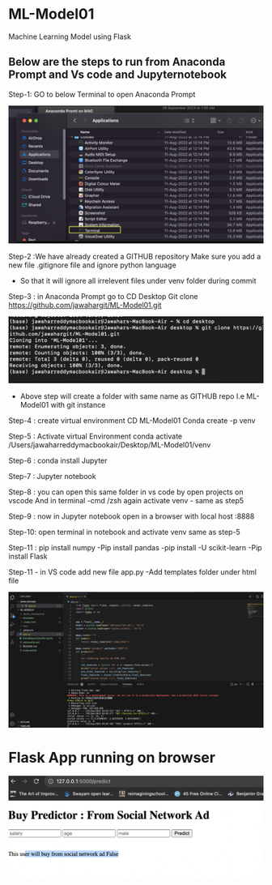 # ML-Model01
Machine Learning Model using Flask

## Below are the steps to run from Anaconda Prompt and Vs code and Jupyternotebook 
Step-1: GO to below Terminal to open Anaconda Prompt

![Anaconda _Prompt opening](Anaconda_Prompt-zsh.png)

Step-2 :We have already created a GITHUB repository 
Make sure you add a new file .gitignore file and ignore python language
- So that it will ignore all irrelevent files under venv folder during commit
  
Step-3 : in Anaconda Prompt go to CD Desktop
Git clone https://github.com/jawahargit/ML-Model01.git

![Prompt code](Prompt-code.png)

- Above step will create a folder with same name as GITHUB repo I.e ML-Model01 with git instance

Step-4 : create virtual environment
CD ML-Model01
Conda create -p venv 

Step-5 : Activate virtual Environment 
conda activate /Users/jawaharreddymacbookair/Desktop/ML-Model01/venv

Step-6 : conda install Jupyter

Step-7 : Jupyter notebook

Step-8 : you can open this same folder in vs code by open projects on vscode 
And in terminal -cmd /zsh again activate venv - same as step5

Step-9 : now in Jupyter notebook open in a browser with local host :8888

Step-10: open terminal in notebook and activate venv same as step-5

Step-11 : pip install numpy 
-Pip install pandas
-pip install -U scikit-learn
-Pip install Flask

Step-11 - in VS code add new file app.py 
-Add templates folder under html file 

![vscode](vscode.png)

# Flask App running on browser
![flaskapp](Flaskapp.png)








